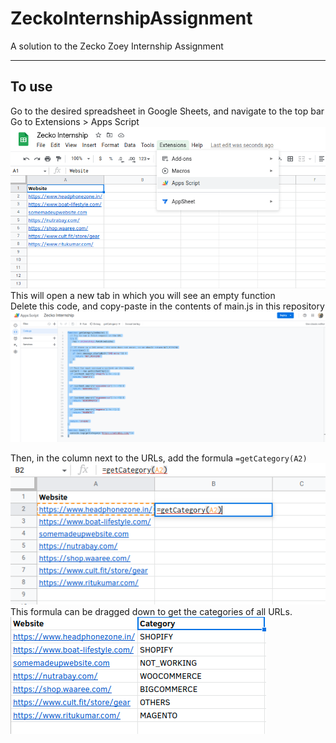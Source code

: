 # ZeckoInternshipAssignment
A solution to the Zecko Zoey Internship Assignment

---
## To use
Go to the desired spreadsheet in Google Sheets, and navigate to the top bar  
Go to Extensions > Apps Script  
![The Apps Script button in the toolbar](/readmepics/1.png)
This will open a new tab in which you will see an empty function  
Delete this code, and copy-paste in the contents of main.js in this repository  
![The code in the Google Apps Script Editor](/readmepics/2.png)

Then, in the column next to the URLs, add the formula `=getCategory(A2)`  
![The formula in the cell](/readmepics/3.png)
This formula can be dragged down to get the categories of all URLs.  
![The result](/readmepics/4.png)
